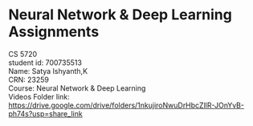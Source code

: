 # Neural Network & Deep Learning Assignments  
 CS 5720  
student id: 700735513  
Name: Satya Ishyanth,K  
CRN: 23259  
Course: Neural Network & Deep Learning     
Videos Folder link: https://drive.google.com/drive/folders/1nkujiroNwuDrHbcZllR-JOnYvB-ph74s?usp=share_link  
